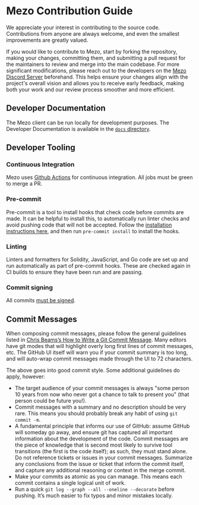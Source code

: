 # Mezo Contribution Guide

We appreciate your interest in contributing to the source code. Contributions
from anyone are always welcome, and even the smallest improvements are
greatly valued.

If you would like to contribute to Mezo, start by forking the repository, making
your changes, committing them, and submitting a pull request for the maintainers
to review and merge into the main codebase. For more significant modifications,
please reach out to the developers on the [Mezo Discord Server](https://discord.mezo.org/)
beforehand. This helps ensure your changes align with the project's overall
vision and allows you to receive early feedback, making both your work and our
review process smoother and more efficient.

## Developer Documentation

The Mezo client can be run locally for development purposes. The Developer
Documentation is available in the [`docs` directory](https://github.com/mezo-org/mezod/tree/main/docs).

## Developer Tooling

### Continuous Integration

Mezo uses [Github Actions](https://github.com/mezo-org/mezod/actions) for
continuous integration. All jobs must be green to merge a PR.

### Pre-commit

Pre-commit is a tool to install hooks that check code before commits are made.
It can be helpful to install this, to automatically run linter checks and avoid
pushing code that will not be accepted. Follow the
[installation instructions here](https://pre-commit.com/), and then run
`pre-commit install` to install the hooks.

### Linting

Linters and formatters for Solidity, JavaScript, and Go code are set up and run
automatically as part of pre-commit hooks. These are checked again in CI builds
to ensure they have been run and are passing.

### Commit signing

All commits [must be signed](https://help.github.com/en/articles/about-commit-signature-verification).

## Commit Messages

When composing commit messages, please follow the general guidelines listed in
[Chris Beams’s How to Write a Git Commit Message](https://cbea.ms/git-commit/).
Many editors have git modes that will highlight overly long first lines of
commit messages, etc. The GitHub UI itself will warn you if your commit summary
is too long, and will auto-wrap commit messages made through the UI to 72
characters.

The above goes into good commit style. Some additional guidelines do apply,
however:

* The target audience of your commit messages is always "some person 10 years
  from now who never got a chance to talk to present you" (that person could be
  future you!).
* Commit messages with a summary and no description should be very rare. This
  means you should probably break any habit of using `git commit -m`.
* A fundamental principle that informs our use of GitHub: assume GitHub will
  someday go away, and ensure git has captured all important information about
  the development of the code. Commit messages are the piece of knowledge that
  is second most likely to survive tool transitions (the first is the code
  itself); as such, they must stand alone. Do not reference tickets or issues
  in your commit messages. Summarize any conclusions from the issue or ticket
  that inform the commit itself, and capture any additional reasoning or context
  in the merge commit.
* Make your commits as atomic as you can manage. This means each commit contains
  a single logical unit of work.
* Run a quick `git log --graph --all --oneline --decorate` before pushing.
  It’s much easier to fix typos and minor mistakes locally.
